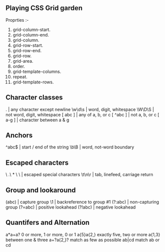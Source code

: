 ## Playing CSS Grid garden

Proprties :-
1. grid-column-start.
2. grid-column-end.
3. grid-column.
4. grid-row-start.
5. grid-row-end.
6. grid-row.
7. grid-area.
8. order.
9. grid-template-columns.
10. repeat.
11. grid-template-rows.

## Character classes
. | any character except newline
\w\d\s | word, digit, whitespace
\W\D\S | not word, digit, whitespace
[ abc ]  | any of a, b, or c
[ ^abc ] | not a, b, or c
[ a-g ]  | character between a & g

## Anchors
^abc$ |	start / end of the string
\b\B  |	word, not-word boundary

## Escaped characters
\ .\ * \ \ |	escaped special characters
\t\n\r |	tab, linefeed, carriage return

## Group and lookaround
(abc)	| capture group
\1	| backreference to group #1
(?:abc)	| non-capturing group
(?=abc)	| positive lookahead
(?!abc)	| negative lookahead

## Quantifers and Alternation
a*a+a?	0 or more, 1 or more, 0 or 1
a{5}a{2,}	exactly five, two or more
a{1,3}	between one & three
a+?a{2,}?	match as few as possible
ab|cd	match ab or cd